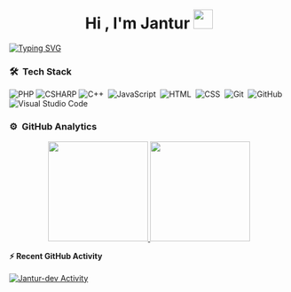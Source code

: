 <h1 align="center">Hi , I'm Jantur <img src="https://media.giphy.com/media/TEnXkcsHrP4YedChhA/giphy.gif" width="35"></h1>
<p align="justify">
<a href="https://git.io/typing-svg"><img src="http://readme-typing-svg.herokuapp.com?font=Fira+Code&pause=1000&color=AEAEAE&width=435&lines=Game+dev+%7C+Backend+dev" alt="Typing SVG" /></a>
</p>

### 🛠 &nbsp;Tech Stack
![PHP](https://img.shields.io/badge/-php-05122A?style=flat&logo=php)
![CSHARP](https://img.shields.io/badge/-csharp-05122A?style=flat&logo=csharp)
![C++](https://img.shields.io/badge/-C++-05122A?style=flat&logo=C%2B%2B&logoColor=00599C)&nbsp;
![JavaScript](https://img.shields.io/badge/-JavaScript-05122A?style=flat&logo=javascript)&nbsp;
![HTML](https://img.shields.io/badge/-HTML-05122A?style=flat&logo=HTML5)&nbsp;
![CSS](https://img.shields.io/badge/-CSS-05122A?style=flat&logo=CSS3&logoColor=1572B6)&nbsp;
![Git](https://img.shields.io/badge/-Git-05122A?style=flat&logo=git)&nbsp;
![GitHub](https://img.shields.io/badge/-GitHub-05122A?style=flat&logo=github)&nbsp;
![Visual Studio Code](https://img.shields.io/badge/-Visual%20Studio%20Code-05122A?style=flat&logo=visual-studio-code&logoColor=007ACC)&nbsp;

### ⚙️ &nbsp;GitHub Analytics

<p align="center">
<a href="https://github.com/Jantur-dev">
  <img height="180em" src="https://github-readme-stats-eight-theta.vercel.app/api?username=Jantur-dev&show_icons=true&theme=algolia&include_all_commits=true&count_private=true"/>
  <img height="180em" src="https://github-readme-stats-eight-theta.vercel.app/api/top-langs/?username=Jantur-dev&layout=compact&langs_count=8&theme=algolia&include_all_commits=true&count_private=true"/>
</a>
</p>



<summary><b>⚡ Recent GitHub Activity</b></summary>
  <br/>
   <a href="https://github.com/Jantur-dev"><img alt="Jantur-dev Activity " src="https://activity-graph.herokuapp.com/graph?username=Jantur-dev&custom_title=Jantur-dev%20Contribution%20Graph&theme=react-dark" /></a>
  <br/>
  
 
